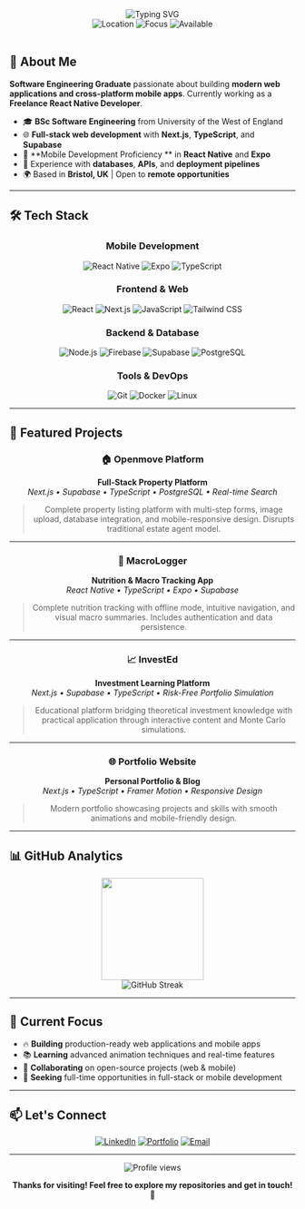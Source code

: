 <div align="center">
  <img src="https://readme-typing-svg.herokuapp.com?font=Fira+Code&weight=600&size=28&pause=1000&color=2196F3&center=true&vCenter=true&width=500&lines=Hi%2C+I'm+Ibrahim!+%F0%9F%91%8B;Full-Stack+Developer;React+Native+%26+Web;Software+Engineer" alt="Typing SVG" />
</div>

<div align="center">
  <img src="https://img.shields.io/badge/Location-Bristol%2C+UK-blue?style=flat-square&logo=googlemaps&logoColor=white" alt="Location" />
  <img src="https://img.shields.io/badge/Focus-Full--Stack+Development-green?style=flat-square&logo=code&logoColor=white" alt="Focus" />
  <img src="https://img.shields.io/badge/Available-For+Opportunities-brightgreen?style=flat-square&logo=handshake&logoColor=white" alt="Available" />
</div>

<br>

## 🚀 About Me

**Software Engineering Graduate** passionate about building **modern web applications and cross-platform mobile apps**. Currently working as a **Freelance React Native Developer**.

- 🎓 **BSc Software Engineering** from University of the West of England
- 🌐 **Full-stack web development** with **Next.js**, **TypeScript**, and **Supabase**
- 📱 **Mobile Development Proficiency ** in **React Native** and **Expo**
- 🔧 Experience with **databases**, **APIs**, and **deployment pipelines**
- 🌍 Based in **Bristol, UK** | Open to **remote opportunities**

---

## 🛠️ Tech Stack

<div align="center">

### Mobile Development
![React Native](https://img.shields.io/badge/React_Native-20232A?style=for-the-badge&logo=react&logoColor=61DAFB)
![Expo](https://img.shields.io/badge/Expo-000020?style=for-the-badge&logo=expo&logoColor=white)
![TypeScript](https://img.shields.io/badge/TypeScript-007ACC?style=for-the-badge&logo=typescript&logoColor=white)

### Frontend & Web
![React](https://img.shields.io/badge/React-20232A?style=for-the-badge&logo=react&logoColor=61DAFB)
![Next.js](https://img.shields.io/badge/Next.js-000000?style=for-the-badge&logo=next.js&logoColor=white)
![JavaScript](https://img.shields.io/badge/JavaScript-F7DF1E?style=for-the-badge&logo=javascript&logoColor=black)
![Tailwind CSS](https://img.shields.io/badge/Tailwind_CSS-38B2AC?style=for-the-badge&logo=tailwind-css&logoColor=white)

### Backend & Database
![Node.js](https://img.shields.io/badge/Node.js-43853D?style=for-the-badge&logo=node.js&logoColor=white)
![Firebase](https://img.shields.io/badge/Firebase-039BE5?style=for-the-badge&logo=firebase&logoColor=white)
![Supabase](https://img.shields.io/badge/Supabase-3ECF8E?style=for-the-badge&logo=supabase&logoColor=white)
![PostgreSQL](https://img.shields.io/badge/PostgreSQL-316192?style=for-the-badge&logo=postgresql&logoColor=white)

### Tools & DevOps
![Git](https://img.shields.io/badge/Git-F05032?style=for-the-badge&logo=git&logoColor=white)
![Docker](https://img.shields.io/badge/Docker-2496ED?style=for-the-badge&logo=docker&logoColor=white)
![Linux](https://img.shields.io/badge/Linux-FCC624?style=for-the-badge&logo=linux&logoColor=black)

</div>

---

## 📱 Featured Projects

<div align="center">

### 🏠 Openmove Platform
**Full-Stack Property Platform**
<br>
*Next.js • Supabase • TypeScript • PostgreSQL • Real-time Search*

> Complete property listing platform with multi-step forms, image upload, database integration, and mobile-responsive design. Disrupts traditional estate agent model.

---

### 🧮 MacroLogger
**Nutrition & Macro Tracking App**
<br>
*React Native • TypeScript • Expo • Supabase*

> Complete nutrition tracking with offline mode, intuitive navigation, and visual macro summaries. Includes authentication and data persistence.

---

### 📈 InvestEd  
**Investment Learning Platform**
<br>
*Next.js • Supabase • TypeScript • Risk-Free Portfolio Simulation*

> Educational platform bridging theoretical investment knowledge with practical application through interactive content and Monte Carlo simulations.

---

### 🌐 Portfolio Website
**Personal Portfolio & Blog**
<br>
*Next.js • TypeScript • Framer Motion • Responsive Design*

> Modern portfolio showcasing projects and skills with smooth animations and mobile-friendly design.

</div>

---

## 📊 GitHub Analytics

<div align="center">
  <img height="180em" src="https://github-readme-stats.vercel.app/api?username=ibrahim-qi&show_icons=true&theme=tokyonight&include_all_commits=true&count_private=true"/>
</div>

<div align="center">
  <img src="https://github-readme-streak-stats.herokuapp.com/?user=ibrahim-qi&theme=tokyonight" alt="GitHub Streak" />
</div>

---

## 🎯 Current Focus

- 🔥 **Building** production-ready web applications and mobile apps
- 📚 **Learning** advanced animation techniques and real-time features  
- 🤝 **Collaborating** on open-source projects (web & mobile)
- 🚀 **Seeking** full-time opportunities in full-stack or mobile development

---

## 📫 Let's Connect

<div align="center">

[![LinkedIn](https://img.shields.io/badge/LinkedIn-0077B5?style=for-the-badge&logo=linkedin&logoColor=white)](https://www.linkedin.com/in/ibrahim-qi/)
[![Portfolio](https://img.shields.io/badge/Portfolio-FF5722?style=for-the-badge&logo=google-chrome&logoColor=white)](https://ibrahimqi.com)
[![Email](https://img.shields.io/badge/Email-D14836?style=for-the-badge&logo=gmail&logoColor=white)](mailto:ibrahim.qureshi@protonmail.com)

</div>

---

<div align="center">
  <img src="https://komarev.com/ghpvc/?username=ibrahim-qi&color=blueviolet&style=flat-square&label=Profile+Views" alt="Profile views" />
  
  **Thanks for visiting! Feel free to explore my repositories and get in touch!** 🚀
</div> 

